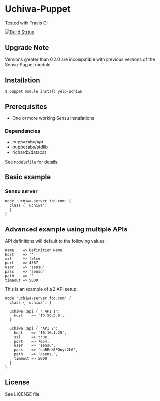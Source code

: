 # Uchiwa-Puppet

Tested with Travis CI

[![Build Status](https://travis-ci.org/yelp/yelp-uchiwa.png)](https://travis-ci.org/yelp/yelp-uchiwa)

## Upgrade Note

Versions greater than 0.2.0 are incompatible with previous versions of the Sensu-Puppet module.

## Installation

    $ puppet module install yelp-uchiwa

## Prerequisites
- One or more working Sensu installations

### Dependencies
- puppetlabs/apt
- puppetlabs/stdlib
- richardc/datacat

See `Modulefile` for details.

## Basic example

### Sensu server

    node 'uchiwa-server.foo.com' {
      class { 'uchiwa':
      }
    }

## Advanced example using multiple APIs

API definitions will default to the following values:

    name    => Definition Name
    host    => ''
    ssl     => false
    port    => 4567
    user    => 'sensu'
    pass    => 'sensu'
    path    => ''
    timeout => 5000

This is an example of a 2 API setup:

    node 'uchiwa-server.foo.com' {
      class { 'uchiwa': }

      uchiwa::api { ' API 1':
        host    => '10.56.5.8',
      }

      uchiwa::api { 'API 2':
        host    => '10.16.1.25',
        ssl     => true,
        port    => 7654,
        user    => 'sensu',
        pass    => 'saBEnX8PQoyz2LG',
        path    => '/sensu',
        timeout => 5000
      }
    }

## License

See LICENSE file.
